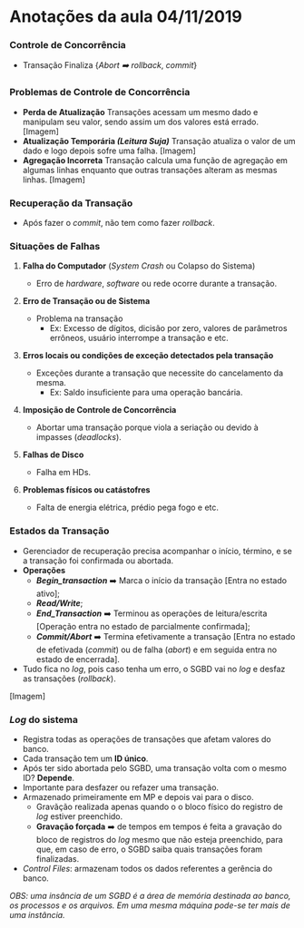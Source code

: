 # Anotações da aula 04/11/2019

### Controle de Concorrência
- Transação Finaliza {*Abort :arrow_right: rollback*, *commit*}

### Problemas de Controle de Concorrência
* **Perda de Atualização**
	Transações acessam um mesmo dado e manipulam seu valor, sendo assim um dos valores está errado.
	[Imagem]
* **Atualização Temporária _(Leitura Suja)_**
	Transação atualiza o valor de um dado e logo depois sofre uma falha.
	[Imagem]
* **Agregação Incorreta**
	Transação calcula uma função de agregação em algumas linhas enquanto que outras transações alteram as mesmas linhas.
	[Imagem]

### Recuperação da Transação
* Após fazer o _commit_, não tem como fazer _rollback_.

### Situações de Falhas
1. **Falha do Computador** (_System Crash_ ou Colapso do Sistema)
	* Erro de _hardware_, _software_ ou rede ocorre durante a transação.

2. **Erro de Transação ou de Sistema**
	* Problema na transação
		* Ex: Excesso de dígitos, dicisão por zero, valores de parâmetros errôneos, usuário interrompe a transação e etc.

3. **Erros locais ou condições de exceção detectados pela transação**
	* Exceções durante a transação que necessite do cancelamento da mesma.
		* Ex: Saldo insuficiente para uma operação bancária.

4. **Imposição de Controle de Concorrência**
	* Abortar uma transação porque viola a seriação ou devido à impasses (_deadlocks_).

5. **Falhas de Disco**
	* Falha em HDs.

6. **Problemas físicos ou catástofres**
	* Falta de energia elétrica, prédio pega fogo e etc.

### Estados da Transação
* Gerenciador de recuperação precisa acompanhar o início, término, e se a transação foi confirmada ou abortada.
* **Operações**
	* **_Begin_transaction_** :arrow_right: Marca o início da transação [Entra no estado ativo];
	* **_Read/Write_**;
	* **_End_Transaction_** :arrow_right: Terminou as operações de leitura/escrita [Operação entra no estado de parcialmente confirmada];
	* **_Commit/Abort_** :arrow_right: Termina efetivamente a transação [Entra no estado de efetivada (_commit_) ou de falha (_abort_) e em seguida entra no estado de encerrada].
* Tudo fica no _log_, pois caso tenha um erro, o SGBD vai no _log_ e desfaz as transações (_rollback_).

[Imagem]

### _Log_ do sistema
* Registra todas as operações de transações que afetam valores do banco.
* Cada transação tem um **ID único**.
* Após ter sido abortada pelo SGBD, uma transação volta com o mesmo ID? **Depende**.
* Importante para desfazer ou refazer uma transação.
* Armazenado primeiramente em MP e depois vai para o disco.
	* Gravãção realizada apenas quando o o bloco físico do registro de _log_ estiver preenchido.
	* **Gravação forçada** :arrow_right: de tempos em tempos é feita a gravação do bloco de registros do _log_ mesmo que não esteja preenchido, para que, em caso de erro, o SGBD saiba quais transações foram finalizadas.
* *Control Files*: armazenam todos os dados referentes a gerência do banco.

_OBS: uma insância de um SGBD é a área de memória destinada ao banco, os processos e os arquivos. Em uma mesma máquina pode-se ter mais de uma instância._